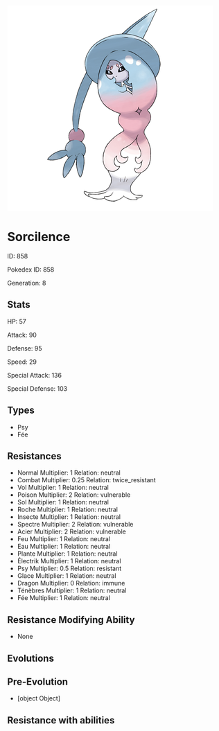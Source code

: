 ![](https://raw.githubusercontent.com/PokeAPI/sprites/master/sprites/pokemon/other/official-artwork/858.png)

# Sorcilence
ID: 858

Pokedex ID: 858

Generation: 8

## Stats

HP: 57

Attack: 90

Defense: 95

Speed: 29

Special Attack: 136

Special Defense: 103

## Types

- Psy
- Fée
## Resistances

- Normal Multiplier: 1 Relation: neutral
- Combat Multiplier: 0.25 Relation: twice_resistant
- Vol Multiplier: 1 Relation: neutral
- Poison Multiplier: 2 Relation: vulnerable
- Sol Multiplier: 1 Relation: neutral
- Roche Multiplier: 1 Relation: neutral
- Insecte Multiplier: 1 Relation: neutral
- Spectre Multiplier: 2 Relation: vulnerable
- Acier Multiplier: 2 Relation: vulnerable
- Feu Multiplier: 1 Relation: neutral
- Eau Multiplier: 1 Relation: neutral
- Plante Multiplier: 1 Relation: neutral
- Électrik Multiplier: 1 Relation: neutral
- Psy Multiplier: 0.5 Relation: resistant
- Glace Multiplier: 1 Relation: neutral
- Dragon Multiplier: 0 Relation: immune
- Ténèbres Multiplier: 1 Relation: neutral
- Fée Multiplier: 1 Relation: neutral
## Resistance Modifying Ability

- None

## Evolutions

## Pre-Evolution

- [object Object]

## Resistance with abilities
